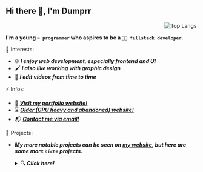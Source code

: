 

## Hi there 👋, I'm Dumprr

<img align="right" alt="Top Langs" src='https://github-readme-stats.vercel.app/api/top-langs/?username=dumprr&layout=donut&theme=tokyonight&hide_border=true' />

 <br>

**I'm a young `⌨️ programmer` who aspires to be a `👨‍💻 fullstack developer`.**

🌱 Interests:
- 🌐 ***I enjoy web development, especially frontend and UI***
- 🖌️ ***I also like working with graphic design***
- 🎥 ***I edit videos from time to time***

⚡ Infos:
- 🧭 ***[Visit my portfolio website! ](https://dumprr.github.io/nano)***
- ⌛ ***[Older (GPU heavy and abandoned) website! ](https://dumprr.github.io/)***
- 📬 ***[Contact me via email! ](mailto:duhhhmprr@proton.me)***



🧰 Projects:

- ***My more notable projects can be seen on [my website](https://dumprr.github.io/nano), but here are some more `niche` projects.***
  <details>
    <summary>🔍<b><i>  Click here!</b></i></summary><br>

  - [**`TubeOffloader`**](https://github.com/dumprr/TubeOffloader), a (scuffed) YouTube video downloader made in Python

  - [**`Ex(py)riments`**](https://github.com/dumprr/Ex-Py-riments), a bunch of little gadgets made in Python 

  - [**`Trudare`**](https://github.com/dumprr/Trudare), a truth or dare discord bot (unfinished)


  ALSO...

  </details>


